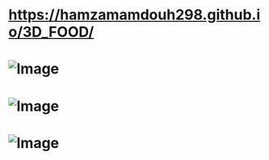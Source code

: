 # https://hamzamamdouh298.github.io/3D_FOOD/
# ![Image](https://github.com/user-attachments/assets/7b4ad4a8-0cf4-4568-8944-77307d0add8e)

# ![Image](https://github.com/user-attachments/assets/18dd4c9c-deb5-45ce-9469-9c785869e16d)
# ![Image](https://github.com/user-attachments/assets/a475c17a-ef95-4483-8711-c3029e4d78c9)

